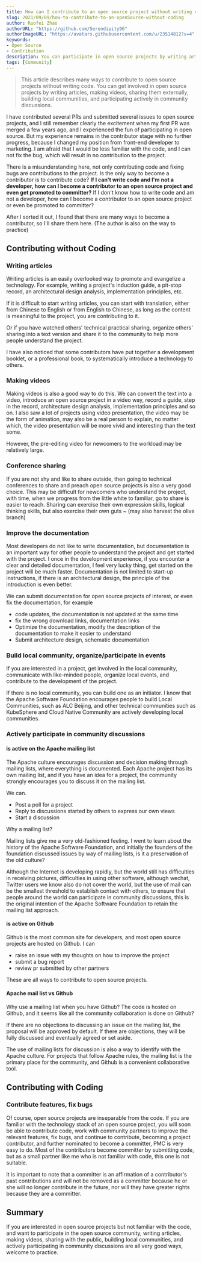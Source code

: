 ```yaml
---
title: How can I contribute to an open source project without writing code?
slug: 2021/09/09/how-to-contribute-to-an-openSource-without-coding
author: Ruofei Zhao
authorURL: "https://github.com/Serendipity96"
authorImageURL: "https://avatars.githubusercontent.com/u/23514812?v=4"
keywords: 
- Open Source
- Contribution
description: You can participate in open source projects by writing articles, making videos, sharing them externally, building local communities.
tags: [Community]
---
```


> This article describes many ways to contribute to open source projects without writing code. You can get involved in open source projects by writing articles, making videos, sharing them externally, building local communities, and participating actively in community discussions.

<!--truncate-->

I have contributed several PRs and submitted several issues to open source projects, and I still remember clearly the excitement when my first PR was merged a few years ago, and I experienced the fun of participating in open source. But my experience remains in the contributor stage with no further progress, because I changed my position from front-end developer to marketing. I am afraid that I would be less familiar with the code,  and I can not fix the bug, which will result in no contribution to the project.

There is a misunderstanding here, not only contributing code and fixing bugs are contributions to the project. Is the only way to become a contributor is to contribute code? **If I can't write code and I'm not a developer, how can I become a contributor to an open source project and even get promoted to committer?** If I don't know how to write code and am not a developer, how can I become a contributor to an open source project or even be promoted to committer?

After I sorted it out, I found that there are many ways to become a contributor, so I'll share them here. (The author is also on the way to practice)

## Contributing without Coding

### Writing articles

Writing articles is an easily overlooked way to promote and evangelize a technology. For example, writing a project's induction guide, a pit-stop record, an architectural design analysis, implementation principles, etc.

If it is difficult to start writing articles, you can start with translation, either from Chinese to English or from English to Chinese, as long as the content is meaningful to the project, you are contributing to it.

Or if you have watched others' technical practical sharing, organize others' sharing into a text version and share it to the community to help more people understand the project.

I have also noticed that some contributors have put together a development booklet, or a professional book, to systematically introduce a technology to others.

### Making videos

Making videos is also a good way to do this. We can convert the text into a video, introduce an open source project in a video way, record a guide, step in the record, architecture design analysis, implementation principles and so on. I also saw a lot of projects using video presentation, the video may be the form of animation, may also be a real person to explain, no matter which, the video presentation will be more vivid and interesting than the text some.

However, the pre-editing video for newcomers to the workload may be relatively large.

### Conference sharing

If you are not shy and like to share outside, then going to technical conferences to share and preach open source projects is also a very good choice. This may be difficult for newcomers who understand the project, with time, when we progress from the little white to familiar, go to share is easier to reach. Sharing can exercise their own expression skills, logical thinking skills, but also exercise their own guts ~ (may also harvest the olive branch)

### Improve the documentation

Most developers do not like to write documentation, but documentation is an important way for other people to understand the project and get started with the project. I once in the development experience, if you encounter a clear and detailed documentation, I feel very lucky thing, get started on the project will be much faster. Documentation is not limited to start-up instructions, if there is an architectural design, the principle of the introduction is even better.

We can submit documentation for open source projects of interest, or even fix the documentation, for example

- code updates, the documentation is not updated at the same time
- fix the wrong download links, documentation links
- Optimize the documentation, modify the description of the documentation to make it easier to understand
- Submit architecture design, schematic documentation

### Build local community, organize/participate in events

If you are interested in a project, get involved in the local community, communicate with like-minded people, organize local events, and contribute to the development of the project.

If there is no local community, you can build one as an initiator. I know that the Apache Software Foundation encourages people to build Local Communities, such as ALC Beijing, and other technical communities such as KubeSphere and Cloud Native Community are actively developing local communities.

### Actively participate in community discussions

#### is active on the Apache mailing list

The Apache culture encourages discussion and decision making through mailing lists, where everything is documented. Each Apache project has its own mailing list, and if you have an idea for a project, the community strongly encourages you to discuss it on the mailing list.

We can.

- Post a poll for a project
- Reply to discussions started by others to express our own views
- Start a discussion

Why a mailing list?

Mailing lists give me a very old-fashioned feeling. I went to learn about the history of the Apache Software Foundation, and initially the founders of the foundation discussed issues by way of mailing lists, is it a preservation of the old culture?

Although the Internet is developing rapidly, but the world still has difficulties in receiving pictures, difficulties in using other software, although wechat, Twitter users we know also do not cover the world, but the use of mail can be the smallest threshold to establish contact with others, to ensure that people around the world can participate in community discussions, this is the original intention of the Apache Software Foundation to retain the mailing list approach.

#### is active on Github

Github is the most common site for developers, and most open source projects are hosted on Github. I can

- raise an issue with my thoughts on how to improve the project
- submit a bug report
- review pr submitted by other partners

These are all ways to contribute to open source projects.

#### Apache mail list vs Github

Why use a mailing list when you have Github? The code is hosted on Github, and it seems like all the community collaboration is done on Github?

If there are no objections to discussing an issue on the mailing list, the proposal will be approved by default. If there are objections, they will be fully discussed and eventually agreed or set aside.

The use of mailing lists for discussion is also a way to identify with the Apache culture. For projects that follow Apache rules, the mailing list is the primary place for the community, and Github is a convenient collaborative tool.

## Contributing with Coding

### Contribute features, fix bugs

Of course, open source projects are inseparable from the code. If you are familiar with the technology stack of an open source project, you will soon be able to contribute code, work with community partners to improve the relevant features, fix bugs, and continue to contribute, becoming a project contributor, and further nominated to become a committer, PMC is very easy to do. Most of the contributors become committer by submitting code, but as a small partner like me who is not familiar with code, this one is not suitable.

It is important to note that a committer is an affirmation of a contributor's past contributions and will not be removed as a committer because he or she will no longer contribute in the future, nor will they have greater rights because they are a committer.

## Summary

If you are interested in open source projects but not familiar with the code, and want to participate in the open source community, writing articles, making videos, sharing with the public, building local communities, and actively participating in community discussions are all very good ways, welcome to practice.
